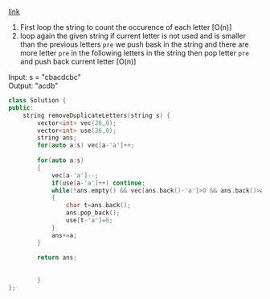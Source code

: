 [link](https://leetcode.com/problems/remove-duplicate-letters/)  

1.  First loop the string to count the occurence of each letter [O(n)]  
2. loop again the given string
  if current letter is not used and is smaller than the previous letters `pre` we push bask in the string and there are more letter `pre` in the following letters in the string   then pop letter `pre` and push back current letter [O(n)]  
 
Input: s = "cbacdcbc"  
Output: "acdb"
```cpp
class Solution {
public:
    string removeDuplicateLetters(string s) {
        vector<int> vec(26,0);
        vector<int> use(26,0);
        string ans;
        for(auto a:s) vec[a-'a']++;
       
        for(auto a:s)
        {
            vec[a-'a']--;
            if(use[a-'a']++) continue;
            while(!ans.empty() && vec[ans.back()-'a']>0 && ans.back()>a)
            {
                char t=ans.back();
                ans.pop_back();
                use[t-'a']=0;
            }
            ans+=a;
        }
            
        return ans;
            
         
        }
};
```
